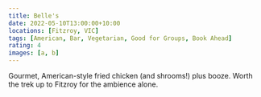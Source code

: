 ```yaml
---
title: Belle's
date: 2022-05-10T13:00:00+10:00
locations: [Fitzroy, VIC]
tags: [American, Bar, Vegetarian, Good for Groups, Book Ahead]
rating: 4
images: [a, b]
---
```


Gourmet, American-style fried chicken (and shrooms!) plus booze. Worth the trek up to Fitzroy for the ambience alone.
